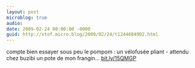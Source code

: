 ```yaml
---
layout: post
microblog: true
audio: 
date: 2009-02-24 00:00:00 -0000
guid: http://xtof.micro.blog/2009/02/24/t1244684902.html
---
```

compte bien essayer sous peu le pompom : un vélofusée pliant - attendu chez buzibi un pote de mon frangin... [bit.ly/15QMGP](http://bit.ly/15QMGP)
